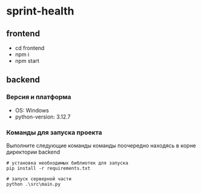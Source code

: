 # sprint-health
 
## frontend
* cd frontend
* npm i
* npm start

## backend

### Версия и платформа
- OS: Windows
- python-version: 3.12.7

### Команды для запуска проекта
Выполните следующие команды команды поочередно находясь в корне директории backend

```commandline
# установка необходимых библиотек для запуска
pip install -r requirements.txt
```

```commandline
# запуск серверной части
python .\src\main.py
```

